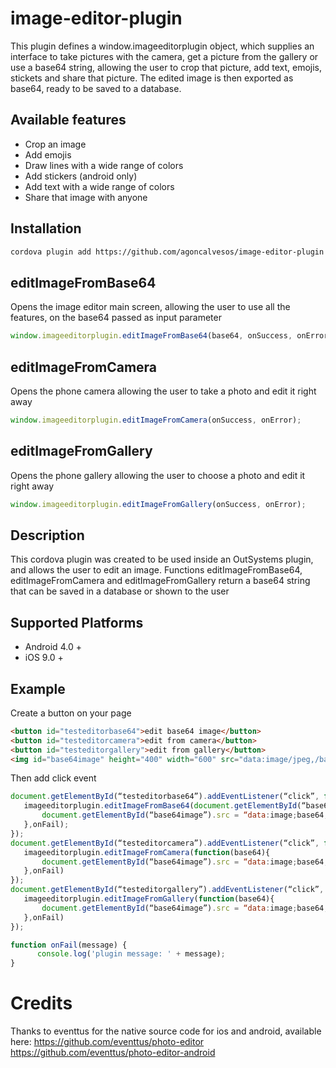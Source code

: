 # image-editor-plugin

This plugin defines a window.imageeditorplugin object, which supplies an interface to take pictures with the camera, get a picture from the gallery or use a base64 string, allowing the user to crop that picture, add text, emojis, stickets and share that picture. The edited image is then exported as base64, ready to be saved to a database.

## Available features
- Crop an image
- Add emojis
- Draw lines with a wide range of colors
- Add stickers (android only)
- Add text with a wide range of colors
- Share that image with anyone

## Installation

```sh
cordova plugin add https://github.com/agoncalvesos/image-editor-plugin.git
```

## editImageFromBase64
Opens the image editor main screen, allowing the user to use all the features, on the base64 passed as input parameter

```javascript
window.imageeditorplugin.editImageFromBase64(base64, onSuccess, onError);
```

## editImageFromCamera

Opens the phone camera allowing the user to take a photo and edit it right away

```javascript
window.imageeditorplugin.editImageFromCamera(onSuccess, onError);
```

## editImageFromGallery

Opens the phone gallery allowing the user to choose a photo and edit it right away

```javascript
window.imageeditorplugin.editImageFromGallery(onSuccess, onError);
```

## Description

This cordova plugin was created to be used inside an OutSystems plugin, and allows the user to edit an image. Functions editImageFromBase64, editImageFromCamera and editImageFromGallery return a base64 string that can be saved in a database or shown to the user

## Supported Platforms

- Android 4.0 +
- iOS 9.0 +

## Example

Create a button on your page

```html
<button id="testeditorbase64">edit base64 image</button>
<button id="testeditorcamera">edit from camera</button>
<button id="testeditorgallery">edit from gallery</button>
<img id="base64image" height="400" width="600" src="data:image/jpeg,/base64string..."/>
```

Then add click event

```javascript
document.getElementById(“testeditorbase64”).addEventListener(“click”, function(){
   imageeditorplugin.editImageFromBase64(document.getElementById(“base64image”).src, function(base64){
       document.getElementById(“base64image”).src = “data:image;base64,” + base64;
   },onFail);
});
document.getElementById(“testeditorcamera”).addEventListener(“click”, function(){
   imageeditorplugin.editImageFromCamera(function(base64){
       document.getElementById(“base64image”).src = “data:image;base64,” + base64;
   },onFail)
});
document.getElementById(“testeditorgallery”).addEventListener(“click”, function(){
   imageeditorplugin.editImageFromGallery(function(base64){
       document.getElementById(“base64image”).src = “data:image;base64,” + base64;
   },onFail)
});

function onFail(message) {
      console.log('plugin message: ' + message);
}
```

# Credits
Thanks to eventtus for the native source code for ios and android, available here:
https://github.com/eventtus/photo-editor
https://github.com/eventtus/photo-editor-android
